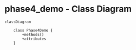 # phase4_demo - Class Diagram

```mermaid
classDiagram

    class Phase4Demo {
        +methods()
        +attributes
    }

```
